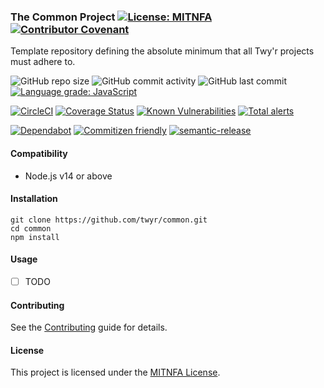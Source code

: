 ### The Common Project [![License: MITNFA](https://img.shields.io/badge/License-MIT-yellow.svg)](https://spdx.org/licenses/MITNFA.html) [![Contributor Covenant](https://img.shields.io/badge/Contributor%20Covenant-v2.0%20adopted-ff69b4.svg)](CODE_OF_CONDUCT.md) 
Template repository defining the absolute minimum that all Twy'r projects must adhere to.

![GitHub repo size](https://img.shields.io/github/repo-size/twyr/common)
![GitHub commit activity](https://img.shields.io/github/commit-activity/m/twyr/common)
![GitHub last commit](https://img.shields.io/github/last-commit/twyr/common)
[![Language grade: JavaScript](https://img.shields.io/lgtm/grade/javascript/g/twyr/common.svg?logo=lgtm&logoWidth=18)](https://lgtm.com/projects/g/twyr/common/context:javascript)

[![CircleCI](https://circleci.com/gh/twyr/common.svg?style=shield&circle-token=5b5a717014a209604624b6e25cee1552e6174315)](https://circleci.com/gh/twyr/common)
[![Coverage Status](https://coveralls.io/repos/github/twyr/common/badge.svg?branch=master)](https://coveralls.io/github/twyr/common?branch=master)
[![Known Vulnerabilities](https://snyk.io/test/github/twyr/common/badge.svg)](https://snyk.io/test/github/twyr/common)
[![Total alerts](https://img.shields.io/lgtm/alerts/g/twyr/common.svg?logo=lgtm&logoWidth=18)](https://lgtm.com/projects/g/twyr/common/alerts/)

[![Dependabot](https://badgen.net/dependabot/twyr/common/258831598?icon=dependabot)](https://app.dependabot.com/accounts/twyr/repos/258831598)
[![Commitizen friendly](https://img.shields.io/badge/commitizen-friendly-brightgreen.svg)](http://commitizen.github.io/cz-cli/)
[![semantic-release](https://img.shields.io/badge/%20%20%F0%9F%93%A6%F0%9F%9A%80-semantic--release-e10079.svg)](https://github.com/semantic-release/semantic-release)

#### Compatibility
* Node.js v14 or above


#### Installation
```
git clone https://github.com/twyr/common.git
cd common
npm install
```


#### Usage
- [ ] TODO


#### Contributing
See the [Contributing](CONTRIBUTING.md) guide for details.


#### License
This project is licensed under the [MITNFA License](LICENSE.md).
